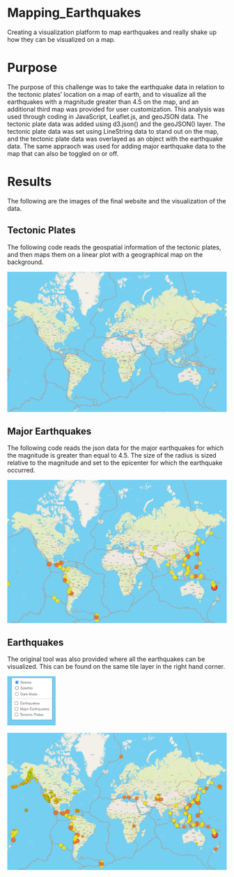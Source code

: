 # Mapping_Earthquakes
Creating a visualization platform to map earthquakes and really shake up how they can be visualized on a map.

# Purpose
The purpose of this challenge was to take the earthquake data in relation to the tectonic plates’ location on a map of earth, and to visualize all the earthquakes with a magnitude greater than 4.5 on the map, and an additional third map was provided for user customization. This analysis was used through coding in JavaScript, Leaflet.js, and geoJSON data. The tectonic plate data was added using d3.json() and the geoJSON() layer. The tectonic plate data was set using LineString data to stand out on the map, and the tectonic plate data was overlayed as an object with the earthquake data. The same appraoch was used for adding major earthquake data to the map that can also be toggled on or off. 

# Results

The following are the images of the final website and the visualization of the data.

## Tectonic Plates

The following code reads the geospatial information of the tectonic plates, and then maps them on a linear plot with a geographical map on the background. 

![tectonic_plates](./static/images/tectonic_plate.PNG)

## Major Earthquakes

The following code reads the json data for the major earthquakes for which the magnitude is greater than equal to 4.5. The size of the radius is sized relative to the magnitude and set to the epicenter for which the earthquake occurred. 

![major_earthquakes](./static/images/major_earthquakes.PNG)

## Earthquakes

The original tool was also provided where all the earthquakes can be visualized. This can be found on the same tile layer in the right hand corner.

![tile_layer](./static/images/legend.PNG)

![all_earthquakes](./static/images/earthquakes.PNG)